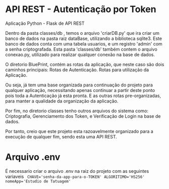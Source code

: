 # API REST - Autenticação por Token

Aplicação Python - Flask de API REST

Dentro da pasta classes/db , temos o arquivo 'criarDB.py' que ira criar um banco de dados na pasta raiz dataBase, utilizando a biblioteca sqlite3.
Este banco de dados conta com uma tabela usuarios, e um registro 'admin' com a senha criptografada.
Esta pasta 'classes/db' também contem o arquivo conexao.py, utilizado para realizar qualquer conexão na base de dados.

O diretorio BluePrint, contém as rotas da aplicação, que neste caso são dois caminhos principais:
    Rotas de Autenticação.
    Rotas para utilização da Aplicação.

Ou seja, já tem uma base organizada para continuação do projeto para qualquer aplicação, necessitando apenas continuar a partir deste ponto pois toda a Autenticação já esta pronta. E as outras rotas pre-organizadas, para manter a qualidade da  organização da aplicação.

Por fim, no diretorio classes tenho outros arquivos do sistema como:
Criptografia, Gerenciamento dos Token, e Verificação de Login na base de dados.

Por tanto, creio que este projeto esta razoavelmente organizado para a execução de qualquer fim, sendo esta uma API REST.

# Arquivo .env

É necessario criar o arquivo .env na raiz do projeto com as seguintes variaveis
<code>
CHAVE='senha-da-app-para-o-TOKEN'
ALGORITIMO='HS256'
nomeApp='Estudio de Tatuagem'
</code>
